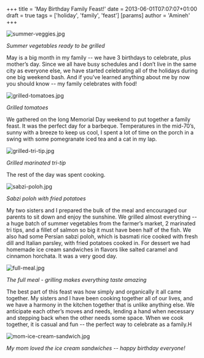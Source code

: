 +++
title = 'May Birthday Family Feast!'
date = 2013-06-01T07:07:07+01:00
draft = true
tags = ['holiday', 'family', 'feast']
[params]
author = 'Amineh'
+++

![summer-veggies.jpg](/may-birthday-feast/summer-veggies.jpg)

*Summer vegetables ready to be grilled*

May is a big month in my family -- we have 3 birthdays to celebrate, plus mother’s day. Since we all have busy schedules
and I don’t live in the same city as everyone else, we have started celebrating all of the holidays during one big
weekend bash. And if you’ve learned anything about me by now you should know -- my family celebrates with food!

![grilled-tomatoes.jpg](/may-birthday-feast/grilled-tomatoes.jpg)

*Grilled tomatoes*

We gathered on the long Memorial Day weekend to put together a family feast. It was the perfect day for a barbeque.
Temperatures in the mid-70’s, sunny with a breeze to keep us cool, I spent a lot of time on the porch in a swing with
some pomegranate iced tea and a cat in my lap.

![grilled-tri-tip.jpg](/may-birthday-feast/grilled-tri-tip.jpg)

*Grilled marinated tri-tip*

The rest of the day was spent cooking.

![sabzi-poloh.jpg](/may-birthday-feast/sabzi-poloh.jpg)

*Sabzi poloh with fried potatoes*

My two sisters and I prepared the bulk of the meal and encouraged our parents to sit down and enjoy the sunshine. We
grilled almost everything -- a huge batch of summer vegetables from the farmer’s market, 2 marinated tri tips, and a
fillet of salmon so big it must have been half of the fish. We also had some Persian sabzi poloh, which is basmati rice
cooked with fresh dill and Italian parsley, with fried potatoes cooked in. For dessert we had homemade ice cream
sandwiches in flavors like salted caramel and cinnamon horchata. It was a very good day.

![full-meal.jpg](/may-birthday-feast/full-meal.jpg)

*The full meal - grilling makes everything taste amazing*

The best part of this feast was how simply and organically it all came together. My sisters and I have been cooking
together all of our lives, and we have a harmony in the kitchen together that is unlike anything else. We anticipate
each other’s moves and needs, lending a hand when necessary and stepping back when the other needs some space. When we
cook together, it is casual and fun -- the perfect way to celebrate as a family.H

![mom-ice-cream-sandwich.jpg](/may-birthday-feast/mom-ice-cream-sandwich.jpg)

*My mom loved the ice cream sandwiches -- happy birthday everyone!*


